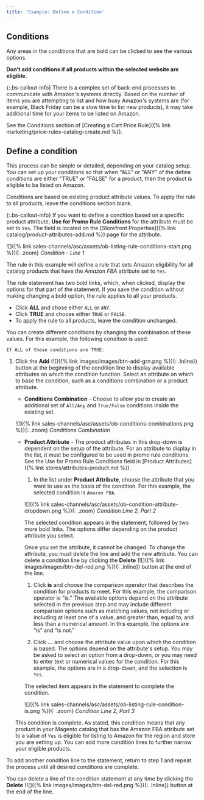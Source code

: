 ```yaml
---
title: 'Example: Define a Condition'
---
```



## Conditions

Any areas in the conditions that are bold can be clicked to see the various options.

**Don’t add conditions if all products within the selected website are eligible.**

{:.bs-callout-info}
There is a complex set of back-end processes to communicate with Amazon's systems directly. Based on the number of items you are attempting to list and how busy Amazon's systems are (for example, Black Friday can be a slow time to list new products), it may take additional time for your items to be listed on Amazon.

See the Conditions section of [Creating a Cart Price Rule]({% link marketing/price-rules-catalog-create.md %}).

## Define a condition

This process can be simple or detailed, depending on your catalog setup. You can set up your conditions so that when "ALL" or "ANY" of the define conditions are either "TRUE" or "FALSE" for a product, then the product is eligible to be listed on Amazon.

Conditions are based on existing product attribute values. To apply the rule to all products, leave the conditions section blank.

{:.bs-callout-info}
If you want to define a condition based on a specific product attribute, **Use for Promo Rule Conditions** for the attribute must be set to `Yes`. The field is located on the [Storefront Properties]({% link catalog/product-attributes-add.md %}) page for the attribute.

![]({% link sales-channels/asc/assets/ob-listing-rule-conditions-start.png %}){: .zoom}
_Condition - Line 1_

The rule in this example will define a rule that sets Amazon eligibility for all catalog products that have the _Amazon FBA_ attribute set to `Yes`.

The rule statement has two bold links, which, when clicked, display the options for that part of the statement. If you save the condition without making changing a bold option, the rule applies to all your products.

- Click **ALL** and chose either `ALL` or `ANY`.
- Click **TRUE** and choose either `TRUE` or `FALSE`.
- To apply the rule to all products, leave the condition unchanged.

You can create different conditions by changing the combination of these values. For this example, the following condition is used:

`If ALL of these conditions are TRUE:`

1. Click the **Add** (![]({% link images/images/btn-add-grn.png %}){: .Inline}) button at the beginning of the condition line to display available attributes on which the condition function. Select an attribute on which to base the condition, such as a conditions combination or a product attribute.

    - **Conditions Combination** - Choose to allow you to create an additional set of `All/Any` and `True/False` conditions inside the existing set.

    ![]({% link sales-channels/asc/assets/ob-conditions-combinations.png %}){: .zoom}
    _Conditions Combination_

    - **Product Attribute** - The product attributes in this drop-down is dependent on the setup of the attribute. For an attribute to display in the list, it must be configured to be used in promo rule conditions. See the Use for Promo Rule Conditions field in [Product Attributes]({% link stores/attributes-product.md %}).

        1. In the list under **Product Attribute**, choose the attribute that you want to use as the basis of the condition. For this example, the selected condition is `Amazon FBA`.

        ![]({% link sales-channels/asc/assets/ob-condition-attribute-dropdown.png %}){: .zoom}
        _Condition Line 2, Part 2_

        The selected condition appears in the statement, followed by two more bold links. The options differ depending on the product attribute you select.

        Once you set the attribute, it cannot be changed. To change the attribute, you must delete the line and add the new attribute. You can delete a condition line by clicking the **Delete** (![]({% link images/images/btn-del-red.png %}){: .Inline}) button at the end of the line.

        1. Click **is** and choose the comparison operator that describes the condition for products to meet. For this example, the comparison operator is "is." The available options depend on the attribute selected in the previous step and may include different comparison options such as matching values, not including or including at least one of a value, and greater than, equal to, and less than a numerical amount. In this example, the options are “is” and “is not.”

        1. Click **...** and choose the attribute value upon which the condition is based. The options depend on the attribute's setup. You may be asked to select an option from a drop-down, or you may need to enter text or numerical values for the condition. For this example, the options are in a drop-down, and the selection is `Yes`.

        The selected item appears in the statement to complete the condition.

        ![]({% link sales-channels/asc/assets/ob-listing-rule-condition-is.png %}){: .zoom}
        _Condition Line 2, Part 3_

    This condition is complete. As stated, this condition means that any product in your Magento catalog that has the Amazon FBA attribute set to a value of `Yes` is eligible for listing to Amazon for the region and store you are setting up. You can add more condition lines to further narrow your eligible products.

To add another condition line to the statement, return to step 1 and repeat the process until all desired conditions are complete.

You can delete a line of the condition statement at any time by clicking the **Delete** (![]({% link images/images/btn-del-red.png %}){: .Inline}) button at the end of the line.
